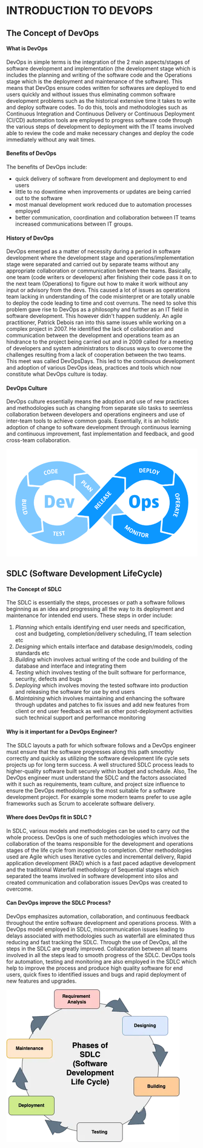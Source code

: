 # INTRODUCTION TO DEVOPS

## The Concept of DevOps
#### What is DevOps
DevOps in simple terms is the integration of the 2 main aspects/stages of software development and implementation (the development stage which is includes the planning and writing of the software code and the Operations stage which is the deployment and maintenance of the software). This means that DevOps ensure codes written for softwares are deployed to end users quickly and without issues thus eliminating common software development problems such as the historical extensive time it takes to write and deploy software codes. To do this, tools and methodologies such as Continuous Integration and Continuous Delivery or Continuous Deployment (CI/CD) automation tools are employed to progress software code through the various steps of development to deployment with the IT teams involved able to review the code and make necessary changes and deploy the code immediately without any wait times.

#### Benefits of DevOps
The benefits of DevOps include:
- quick delivery of software from development and deployment to end users 
- little to no downtime when improvements or updates are being carried out to the software
- most manual development work reduced due to automation processes employed
- better communication, coordination and collaboration between IT teams increased communications between IT groups.


#### History of DevOps
DevOps emerged as a matter of necessity during a period in software development where the development stage and operations/implementation stage were separated and carried out by separate teams without any appropriate collaboration or communication between the teams. Basically, one team (code writers or developers) after finishing their code pass it on to the next team (Operations) to figure out how to make it work without any input or advisory from the devs. This caused a lot of issues as operations team lacking in understanding of the code misinterpret or are totally unable to deploy the code leading to time and cost overruns. The need to solve this problem gave rise to DevOps as a philosophy and further as an IT field in software development. This however didn't happen suddenly. An agile practitioner, Patrick Debois ran into this same issues while working on a complex project in 2007. He identified the lack of collaboration and communication between the development and operations team as an hindrance to the project being carried out and in 2009 called for a meeting of developers and system administrators to discuss ways to overcome the challenges resulting from a lack of cooperation between the two teams. This meet was called DevOpsDays. This led to the continuous development and adoption of various DevOps ideas, practices and tools which now constitute what DevOps culture is today. 

#### DevOps Culture
DevOps culture essentially means the adoption and use of new practices and methodologies such as changing from separate silo tasks to seemless collaboration between developers and operations engineers and use of inter-team tools to achieve common goals. Essentially, it is an holistic adoption of change to software development through continuous learning and continuous improvement, fast implementation and feedback, and good cross-team collaboration.

![alt text](Images/devops.png)

## SDLC (Software Development LifeCycle)
#### The Concept of SDLC
The SDLC is essentially the steps, processes or path a software follows beginning as an idea and progressing all the way to its deployment and maintenance for intended end users. These steps in order include:
1. *Planning* which entails identifying end user needs and specification, cost and budgeting, completion/delivery scheduling, IT team selection etc
2. *Designing* which entails interface and database design/models, coding standards etc
3. *Building* which involves actual writing of the code and building of the database and interface and integrating them
4. *Testing* which involves testing of the built software for performance, security, defects and bugs 
5. *Deploying* which involves moving the tested software into production and releasing the software for use by end users
6. *Maintaining* which involves maintaining and enhancing the software through updates and patches to fix issues and add new features from client or end user feedback as well as other post-deployment activities such technical support and performance monitoring 


#### Why is it important for a DevOps Engineer?
The SDLC layouts a path for which software follows and a DevOps engineer must ensure that the software progresses along this path smoothly correctly and quickly as utilizing the software development life cycle sets projects up for long term success. A well structured SDLC process leads to higher-quality software built securely within budget and schedule. Also, The DevOps engineer must understand the SDLC and the factors associated with it such as requirements, team culture, and project size influence to ensure the DevOps methodology is the most suitable for a software development project. For example some modern teams prefer to use agile frameworks such as Scrum to accelerate software delivery. 

#### Where does DevOps fit in SDLC ?
In SDLC, various models and methodologies can be used to carry out the whole process. DevOps is one of such methodologies which involves the collaboration of the teams responsible for the development and operations stages of the life cycle from inception to completion. Other methodologies used are Agile which uses Iterative cycles and incremental delivery, Rapid application development (RAD) which is a fast paced adaptive development and the traditional Waterfall methodology of Sequential stages which separated the teams involved in software development into silos and created communication and collaboration issues DevOps was created to overcome.

#### Can DevOps improve the SDLC Process?
DevOps emphasizes automation, collaboration, and continuous feedback throughout the entire software development and operations process. With a DevOps model employed in SDLC, miscommunication issues leading to delays associated with methodologies such as waterfall are eliminated thus reducing and fast tracking the SDLC. Through the use of DevOps, all the steps in the SDLC are greatly improved. Collaboration between all teams involved in all the steps lead to smooth progress of the SDLC. DevOps tools for automation, testing and monitoring are also employed in the SDLC which help to improve the process and produce high quality software for end users, quick fixes to identified issues and bugs and rapid deployment of new features and upgrades.


![alt text](Images/SDLC.png)

